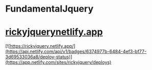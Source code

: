# FundamentalJquery
# [rickyjquerynetlify.app](https://rickyjquery.netlify.app/)

[![https://rickyjquery.netlify.app/](https://api.netlify.com/api/v1/badges/6374977b-6484-4ef3-bf77-3d69533036a8/deploy-status)](https://app.netlify.com/sites/rickyjquery/deploys)

